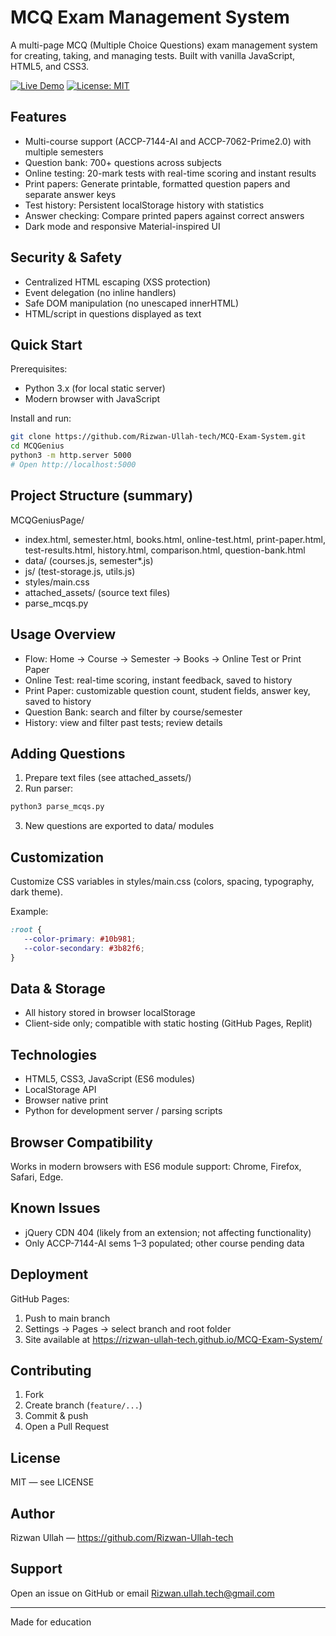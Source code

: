 # MCQ Exam Management System

A multi-page MCQ (Multiple Choice Questions) exam management system for creating, taking, and managing tests. Built with vanilla JavaScript, HTML5, and CSS3.

[![Live Demo](https://img.shields.io/badge/Demo-Live-green)](https://rizwan-ullah-tech.github.io/MCQ-Exam-System/)
[![License: MIT](https://img.shields.io/badge/License-MIT-yellow.svg)](LICENSE)

## Features

- Multi-course support (ACCP-7144-AI and ACCP-7062-Prime2.0) with multiple semesters
- Question bank: 700+ questions across subjects
- Online testing: 20-mark tests with real-time scoring and instant results
- Print papers: Generate printable, formatted question papers and separate answer keys
- Test history: Persistent localStorage history with statistics
- Answer checking: Compare printed papers against correct answers
- Dark mode and responsive Material-inspired UI

## Security & Safety

- Centralized HTML escaping (XSS protection)
- Event delegation (no inline handlers)
- Safe DOM manipulation (no unescaped innerHTML)
- HTML/script in questions displayed as text

## Quick Start

Prerequisites:
- Python 3.x (for local static server)
- Modern browser with JavaScript

Install and run:
```bash
git clone https://github.com/Rizwan-Ullah-tech/MCQ-Exam-System.git
cd MCQGenius
python3 -m http.server 5000
# Open http://localhost:5000
```

## Project Structure (summary)

MCQGeniusPage/
- index.html, semester.html, books.html, online-test.html, print-paper.html, test-results.html, history.html, comparison.html, question-bank.html
- data/ (courses.js, semester*.js)
- js/ (test-storage.js, utils.js)
- styles/main.css
- attached_assets/ (source text files)
- parse_mcqs.py

## Usage Overview

- Flow: Home → Course → Semester → Books → Online Test or Print Paper
- Online Test: real-time scoring, instant feedback, saved to history
- Print Paper: customizable question count, student fields, answer key, saved to history
- Question Bank: search and filter by course/semester
- History: view and filter past tests; review details

## Adding Questions

1. Prepare text files (see attached_assets/)
2. Run parser:
```bash
python3 parse_mcqs.py
```
3. New questions are exported to data/ modules

## Customization

Customize CSS variables in styles/main.css (colors, spacing, typography, dark theme).

Example:
```css
:root {
   --color-primary: #10b981;
   --color-secondary: #3b82f6;
}
```

## Data & Storage

- All history stored in browser localStorage
- Client-side only; compatible with static hosting (GitHub Pages, Replit)

## Technologies

- HTML5, CSS3, JavaScript (ES6 modules)
- LocalStorage API
- Browser native print
- Python for development server / parsing scripts

## Browser Compatibility

Works in modern browsers with ES6 module support: Chrome, Firefox, Safari, Edge.

## Known Issues

- jQuery CDN 404 (likely from an extension; not affecting functionality)
- Only ACCP-7144-AI sems 1–3 populated; other course pending data

## Deployment

GitHub Pages:
1. Push to main branch
2. Settings → Pages → select branch and root folder
3. Site available at https://rizwan-ullah-tech.github.io/MCQ-Exam-System/

## Contributing

1. Fork
2. Create branch (`feature/...`)
3. Commit & push
4. Open a Pull Request

## License

MIT — see LICENSE

## Author

Rizwan Ullah — https://github.com/Rizwan-Ullah-tech

## Support

Open an issue on GitHub or email Rizwan.ullah.tech@gmail.com

---
Made for education
